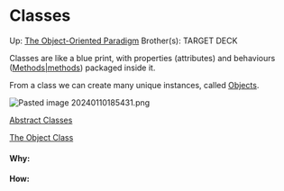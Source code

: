 # Classes

Up: [The Object-Oriented Paradigm](the_object-oriented_paradigm)
Brother(s):
TARGET DECK

Classes are like a blue print, with properties (attributes) and behaviours ([Methods|methods](methods|methods)) packaged inside it.

From a class we can create many unique instances, called [Objects](objects).

![Pasted image 20240110185431.png](pasted_image_20240110185431.png)

[Abstract Classes](abstract_classes)

[The Object Class](the_object_class)































#### Why:
#### How:









